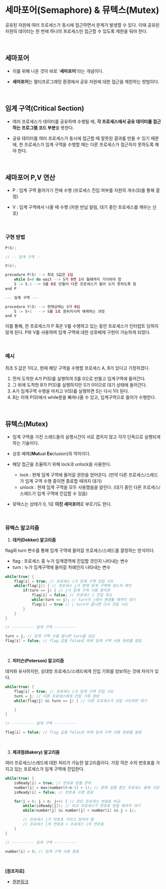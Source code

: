 # 세마포어(Semaphore) & 뮤텍스(Mutex)

공유된 자원에 여러 프로세스가 동시에 접근하면서 문제가 발생할 수 있다. 이때 공유된 자원의 데이터는 한 번에 하나의 프로세스만 접근할 수 있도록 제한을 둬야 한다.

<br/>

## 세마포어
* 이를 위해 나온 것이 바로 '**세마포어**'라는 개념이다. 

* **세마포어**는 멀티프로그래밍 환경에서 공유 자원에 대한 접근을 제한하는 방법이다.

<br/>

## 임계 구역(Critical Section)

* 여러 프로세스가 데이터를 공유하며 수행될 때, **각 프로세스에서 공유 데이터를 접근하는 프로그램 코드 부분**을 뜻한다.

* 공유 데이터를 여러 프로세스가 동시에 접근할 때 잘못된 결과를 만들 수 있기 때문에, 한 프로세스가 임계 구역을 수행할 때는 다른 프로세스가 접근하지 못하도록 해야 한다.

<br/>

## 세마포어 P,V 연산
* P : 임계 구역 들어가기 전에 수행 (프로세스 진입 여부를 자원의 개수(S)를 통해 결정)

* V : 임계 구역에서 나올 때 수행 (자원 반납 알림, 대기 중인 프로세스를 깨우는 신호)

<br/>

### 구현 방법

```java
P(S);

// -- 임계 구역 --

V(s);
```

``` java
precedure P(S) --> 최초 S값은 1임
    while S=0 do wait --> S가 0면 1이 될떄까지 기다려야 함
    S := S-1 --> S를 0로 만들어 다른 프로세스가 들어 오지 못하도록 함
end P

--- 임계 구역 ---

procedure V(S) --> 현재상태는 S가 0임
    S := S+1   --> S를 1로 원위치시켜 해제하는 과정
end V
```

이를 통해, 한 프로세스가 P 혹은 V를 수행하고 있는 동안 프로세스가 인터럽트 당하지 않게 된다. P와 V를 사용하여 임계 구역에 대한 상호배제 구현이 가능하게 되었다.

<br/>

### 예시
최초 S 값은 1이고, 현재 해당 구역을 수행할 프로세스 A, B가 있다고 가정하겠다.

1. 먼저 도착한 A가 P(S)를 실행하여 S를 0으로 만들고 임계구역에 들어간다.
2. 그 뒤에 도착한 B가 P(S)를 실행하지만 S가 0이므로 대기 상태에 들어간다.
3. A가 임계구역 수행을 마치고 V(S)를 실행하면 S는 다시 1이 된다.
4. B는 이제 P(S)에서 while문을 빠져나올 수 있고, 임계구역으로 들어가 수행한다.

<br/>

## 뮤텍스(Mutex)
* 임계 구역을 가진 스레드들의 실행시간이 서로 겹치지 않고 각각 단독으로 실행되게 하는 기술이다.

* 상호 배제(**Mut**ual **Ex**clusion)의 약자이다.

* 해당 접근을 조율하기 위해 lock과 unlock을 사용한다.
  * lock : 현재 임계 구역에 들어갈 권한을 얻어온다. (만약 다른 프로세스/스레드가 임계 구역 수행 중이면 종료할 때까지 대기)
  * unlock : 현재 임계 구역을 모두 사용했음을 알린다. (대기 중인 다른 프로세스/스레드가 임계 구역에 진입할 수 있음)

* 뮤텍스는 상태가 0, 1로 **이진 세마포어**로 부르기도 한다.

<br/>

### 뮤텍스 알고리즘
1. **데커(Dekker) 알고리즘**

flag와 turn 변수를 통해 임계 구역에 들어갈 프로세스/스레드를 결정하는 방식이다.

* flag : 프로세스 중 누가 임계영역에 진입할 것인지 나타내는 변수
* turn : 누가 임계구역에 들어갈 차례인지 나타내는 변수

``` java
while(true) {
    flag[i] = true; // 프로세스 i가 임계 구역 진입 시도
    while(flag[j]) { // 프로세스 j가 현재 임계 구역에 있는지 확인
        if(turn == j) { // j가 임계 구역 사용 중이면
            flag[i] = false; // 프로세스 i 진입 취소
            while(turn == j); // turn이 j에서 변경될 때까지 대기
            flag[i] = true // j turn이 끝나면 다시 진입 시도
        }
    }
}

// ---------- 임계 구역 ----------

turn = j; // 임계 구역 사용 끝나면 turn을 넘김
flag[i] = false; // flag 값을 false로 바꿔 임계 구역 사용 완료를 알림
```

<br/>

2. **피터슨(Peterson) 알고리즘**

데커와 유사하지만, 상대방 프로세스/스레드에게 진입 기회를 양보하는 것에 차이가 있다.

``` java
while(true) {
    flag[i] = true; // 프로세스 i가 임계 구역 진입 시도
    turn = j; // 다른 프로세스에게 진입 기회 양보
    while(flag[j] && turn == j) { // 다른 프로세스가 진입 시도하면 대기

    }
}

// ---------- 임계 구역 ----------

flag[i] = false; // flag 값을 false로 바꿔 임계 구역 사용 완료를 알림
```

<br/>

3. **제과점(Bakery) 알고리즘**

여러 프로세스/스레드에 대한 처리가 가능한 알고리즘이다. 가장 작은 수의 번호표를 가지고 있는 프로세스가 임계 구역에 진입한다.

``` java
while(true) {
    isReady[i] = true; // 번호표 받을 준비
    number[i] = max(number[0~n-1] + 1); // 현재 실행 중인 프로세스 중에 가장 큰 번호 배정
    isReady[i] = false; // 번호표 수령 완료

    for(j = 0; j < n; j++) { // 모든 프로세스 번호표 비교
        while(isReady[j]); // 비교 프로세스가 번호표 받을 때까지 대기
        while(number[j] && number[j] < number[i] && j < i);

        // 프로세스 j가 번호표 가지고 있어야 함
        // 프로세스 j의 번호표 < 프로세스 i의 번호표
    }
}

// ---------- 임계 구역 ----------

number[i] = 0; // 임계 구역 사용 종료
```

<br/>

**[참조자료]**
* [원본링크](https://gyoogle.dev/blog/computer-science/operating-system/Semaphore%20&%20Mutex.html)